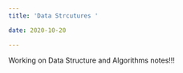 ```yaml
---
title: 'Data Strcutures '

date: 2020-10-20

---
```

Working on Data Structure and Algorithms notes!!!

